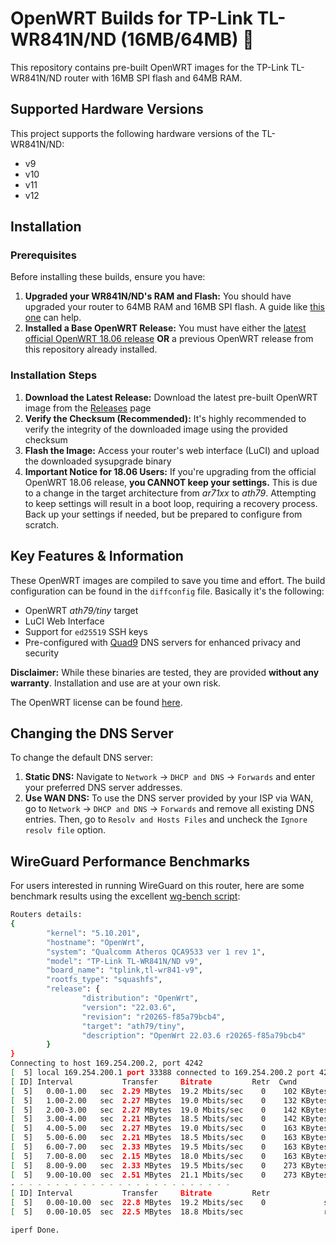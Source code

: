 # OpenWRT Builds for TP-Link TL-WR841N/ND (16MB/64MB) 🚀

This repository contains pre-built OpenWRT images for the TP-Link TL-WR841N/ND router with 16MB SPI flash and 64MB RAM.

## Supported Hardware Versions

This project supports the following hardware versions of the TL-WR841N/ND:

* v9
* v10
* v11
* v12

## Installation

### Prerequisites

Before installing these builds, ensure you have:

1. **Upgraded your WR841N/ND's RAM and Flash:** You should have upgraded your router to 64MB RAM and 16MB SPI flash. A guide like [this one](https://wiki.freifunk.net/TP-Link_WR841ND/Flash_und_RAM_erweitern_bis_v12) can help.
2. **Installed a Base OpenWRT Release:** You must have either the [latest official OpenWRT 18.06 release](https://openwrt.org/toh/tp-link/tl-wr841nd) **OR** a previous OpenWRT release from this repository already installed.

### Installation Steps

1. **Download the Latest Release:** Download the latest pre-built OpenWRT image from the [Releases](https://github.com/technikamateur/TP-Link-WR841N-OpenWRT/releases) page
2. **Verify the Checksum (Recommended):**  It's highly recommended to verify the integrity of the downloaded image using the provided checksum
3. **Flash the Image:** Access your router's web interface (LuCI) and upload the downloaded sysupgrade binary
4. **Important Notice for 18.06 Users:**  If you're upgrading from the official OpenWRT 18.06 release, **you CANNOT keep your settings.**  This is due to a change in the target architecture from *ar71xx* to *ath79*. Attempting to keep settings will result in a boot loop, requiring a recovery process. Back up your settings if needed, but be prepared to configure from scratch.

## Key Features & Information

These OpenWRT images are compiled to save you time and effort. The build configuration can be found in the `diffconfig` file. Basically it's the following:

* OpenWRT *ath79/tiny* target
* LuCI Web Interface
* Support for `ed25519` SSH keys
* Pre-configured with [Quad9](https://quad9.net/) DNS servers for enhanced privacy and security

**Disclaimer:** While these binaries are tested, they are provided **without any warranty**. Installation and use are at your own risk.

The OpenWRT license can be found [here](https://github.com/openwrt/openwrt/blob/main/COPYING).

## Changing the DNS Server

To change the default DNS server:

1. **Static DNS:** Navigate to `Network` -> `DHCP and DNS` -> `Forwards` and enter your preferred DNS server addresses.
2. **Use WAN DNS:** To use the DNS server provided by your ISP via WAN, go to `Network` -> `DHCP and DNS` -> `Forwards` and remove all existing DNS entries. Then, go to `Resolv and Hosts Files` and uncheck the `Ignore resolv file` option.

## WireGuard Performance Benchmarks

For users interested in running WireGuard on this router, here are some benchmark results using the excellent [wg-bench script](https://github.com/cyyself/wg-bench):

```sh
Routers details:
{
        "kernel": "5.10.201",
        "hostname": "OpenWrt",
        "system": "Qualcomm Atheros QCA9533 ver 1 rev 1",
        "model": "TP-Link TL-WR841N/ND v9",
        "board_name": "tplink,tl-wr841-v9",
        "rootfs_type": "squashfs",
        "release": {
                "distribution": "OpenWrt",
                "version": "22.03.6",
                "revision": "r20265-f85a79bcb4",
                "target": "ath79/tiny",
                "description": "OpenWrt 22.03.6 r20265-f85a79bcb4"
        }
}
Connecting to host 169.254.200.2, port 4242
[  5] local 169.254.200.1 port 33388 connected to 169.254.200.2 port 4242
[ ID] Interval           Transfer     Bitrate         Retr  Cwnd
[  5]   0.00-1.00   sec  2.29 MBytes  19.2 Mbits/sec    0    102 KBytes       
[  5]   1.00-2.00   sec  2.27 MBytes  19.0 Mbits/sec    0    132 KBytes       
[  5]   2.00-3.00   sec  2.27 MBytes  19.0 Mbits/sec    0    142 KBytes       
[  5]   3.00-4.00   sec  2.21 MBytes  18.5 Mbits/sec    0    142 KBytes       
[  5]   4.00-5.00   sec  2.27 MBytes  19.0 Mbits/sec    0    163 KBytes       
[  5]   5.00-6.00   sec  2.21 MBytes  18.5 Mbits/sec    0    163 KBytes       
[  5]   6.00-7.00   sec  2.33 MBytes  19.5 Mbits/sec    0    163 KBytes       
[  5]   7.00-8.00   sec  2.15 MBytes  18.0 Mbits/sec    0    163 KBytes       
[  5]   8.00-9.00   sec  2.33 MBytes  19.5 Mbits/sec    0    273 KBytes       
[  5]   9.00-10.00  sec  2.51 MBytes  21.1 Mbits/sec    0    273 KBytes       
- - - - - - - - - - - - - - - - - - - - - - - - -
[ ID] Interval           Transfer     Bitrate         Retr
[  5]   0.00-10.00  sec  22.8 MBytes  19.2 Mbits/sec    0             sender
[  5]   0.00-10.05  sec  22.5 MBytes  18.8 Mbits/sec                  receiver

iperf Done.

```
